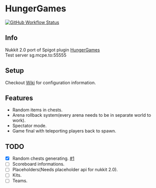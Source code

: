 # HungerGames
 
<a href="https://github.com/Extollite/HungerGames/actions?query=workflow%3A%22Maven%20Package%22">![GitHub Workflow Status](https://img.shields.io/github/workflow/status/Extollite/HungerGames/Maven%20Package?style=for-the-badge)</a>

## Info
Nukkit 2.0 port of Spigot plugin [HungerGames](https://bitbucket.org/ShaneBeeStudios/hungergames)<br>
Test server sg.mcpe.to:55555

## Setup
Checkout [Wiki](https://github.com/Extollite/HungerGames/wiki) for configuration information.

## Features
- Random items in chests.
- Arena rollback system(every arena needs to be in separate world to work).
- Spectator mode.
- Game final with teleporting players back to spawn.

## TODO
- [x] Random chests generating. [#1](https://github.com/Extollite/HungerGames/pull/1)
- [ ] Scoreboard informations.
- [ ] Placeholders(Needs placeholder api for nukkit 2.0).
- [ ] Kits.
- [ ] Teams.
